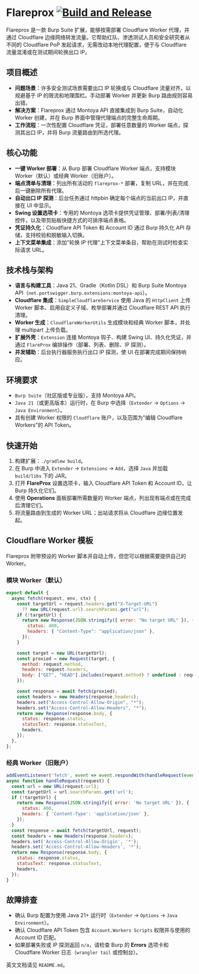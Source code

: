 # Flareprox [![Build and Release](https://github.com/gandli/Flareprox_Burp_Extension/actions/workflows/build.yml/badge.svg)](https://github.com/gandli/Flareprox_Burp_Extension/actions/workflows/build.yml)

Flareprox 是一款 Burp Suite 扩展，能够按需部署 Cloudflare Worker 代理，并通过 Cloudflare 边缘网络转发流量。它帮助红队、渗透测试人员和安全研究者从不同的 Cloudflare PoP 发起请求，无需改动本地代理配置，便于与 Cloudflare 流量混淆或在测试期间轮换出口 IP。

## 项目概述
- **问题场景**：许多安全测试场景需要出口 IP 轮换或与 Cloudflare 流量对齐，以规避基于 IP 的限流和地理围栏。手动部署 Worker 并更新 Burp 路由规则容易出错。
- **解决方案**：Flareprox 通过 Montoya API 直接集成到 Burp Suite，自动化 Worker 创建，并在 Burp 界面中管理代理端点的完整生命周期。
- **工作流程**：一次性配置 Cloudflare 凭证，部署任意数量的 Worker 端点，探测其出口 IP，并将 Burp 流量路由到所选代理。

## 核心功能
- **一键 Worker 部署**：从 Burp 部署 Cloudflare Worker 端点，支持模块 Worker（默认）或经典 Worker（旧账户）。
- **端点清单与清理**：列出所有活动的 `flareprox-*` 部署，复制 URL，并在完成后一键删除所有代理。
- **自动出口 IP 探测**：后台任务通过 httpbin 确定每个端点的当前出口 IP，并直接在 UI 中显示。
- **Swing 设置选项卡**：专用的 Montoya 选项卡提供凭证管理、部署/列表/清理控件，以及带剪贴板快捷方式的可排序端点表格。
- **凭证持久化**：Cloudflare API Token 和 Account ID 通过 Burp 持久化 API 存储，支持校验和脱敏输入切换。
- **上下文菜单集成**：添加"轮换 IP 代理"上下文菜单条目，帮助在测试时检查实际请求 URL。

## 技术栈与架构
- **语言与构建工具**：Java 21、Gradle（Kotlin DSL）和 Burp Suite Montoya API（`net.portswigger.burp.extensions:montoya-api`）。
- **Cloudflare 集成**：`SimpleCloudflareService` 使用 Java 的 `HttpClient` 上传 Worker 脚本、启用自定义子域、枚举部署并通过 Cloudflare REST API 执行清理。
- **Worker 生成**：`CloudflareWorkerUtils` 生成模块和经典 Worker 脚本，并处理 multipart 上传负载。
- **扩展外壳**：`Extension` 连接 Montoya 钩子、构建 Swing UI、持久化凭证，并通过 `FlareProx` 编排操作（部署、列表、删除、IP 探测）。
- **并发辅助**：后台执行器服务执行出口 IP 探测，使 UI 在部署完成期间保持响应。

## 环境要求
- `Burp Suite`（社区版或专业版），支持 Montoya API。
- `Java 21`（或更高版本）运行时，在 Burp 中选择（`Extender` → `Options` → `Java Environment`）。
- 具有创建 Worker 权限的 `Cloudflare` 账户，以及范围为"编辑 Cloudflare Workers"的 API Token。

## 快速开始
1. 构建扩展：`./gradlew build`。
2. 在 Burp 中进入 `Extender` → `Extensions` → `Add`，选择 `Java` 并加载 `build/libs` 下的 JAR。
3. 打开 **FlareProx** 设置选项卡，输入 Cloudflare API Token 和 Account ID，让 Burp 持久化它们。
4. 使用 **Operations** 面板部署所需数量的 Worker 端点，列出现有端点或在完成后清理它们。
5. 将流量路由到生成的 Worker URL；出站请求将从 Cloudflare 边缘位置发起。

## Cloudflare Worker 模板
Flareprox 附带预设的 Worker 脚本并自动上传，但您可以根据需要提供自己的 Worker。

### 模块 Worker（默认）
```js
export default {
  async fetch(request, env, ctx) {
    const targetUrl = request.headers.get("X-Target-URL")
      ?? new URL(request.url).searchParams.get("url");
    if (!targetUrl) {
      return new Response(JSON.stringify({ error: "No target URL" }), {
        status: 400,
        headers: { "Content-Type": "application/json" },
      });
    }

    const target = new URL(targetUrl);
    const proxied = new Request(target, {
      method: request.method,
      headers: request.headers,
      body: ["GET", "HEAD"].includes(request.method) ? undefined : request.body,
    });

    const response = await fetch(proxied);
    const headers = new Headers(response.headers);
    headers.set("Access-Control-Allow-Origin", "*");
    headers.set("Access-Control-Allow-Headers", "*");
    return new Response(response.body, {
      status: response.status,
      statusText: response.statusText,
      headers,
    });
  },
};
```

### 经典 Worker（旧账户）
```js
addEventListener('fetch', event => event.respondWith(handleRequest(event.request)));
async function handleRequest(request) {
  const url = new URL(request.url);
  const targetUrl = url.searchParams.get('url');
  if (!targetUrl) {
    return new Response(JSON.stringify({ error: 'No target URL' }), {
      status: 400,
      headers: { 'Content-Type': 'application/json' },
    });
  }
  const response = await fetch(targetUrl, request);
  const headers = new Headers(response.headers);
  headers.set('Access-Control-Allow-Origin', '*');
  headers.set('Access-Control-Allow-Headers', '*');
  return new Response(response.body, {
    status: response.status,
    statusText: response.statusText,
    headers,
  });
}
```

## 故障排查
- 确认 Burp 配置为使用 Java 21+ 运行时（`Extender` → `Options` → `Java Environment`）。
- 确认 Cloudflare API Token 包含 `Account.Workers Scripts` 权限并与使用的 Account ID 匹配。
- 如果部署失败或 IP 探测返回 `n/a`，请检查 Burp 的 **Errors** 选项卡和 Cloudflare Worker 日志（`wrangler tail` 或控制台）。

英文文档请见 `README.md`。
